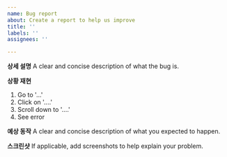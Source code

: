 ```yaml
---
name: Bug report
about: Create a report to help us improve
title: ''
labels: ''
assignees: ''

---
```


**상세 설명**
A clear and concise description of what the bug is.

**상황 재현**
1. Go to '...'
2. Click on '....'
3. Scroll down to '....'
4. See error

**예상 동작**
A clear and concise description of what you expected to happen.

**스크린샷**
If applicable, add screenshots to help explain your problem.
